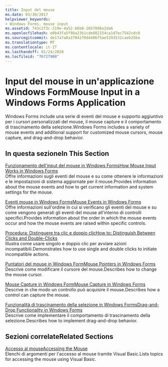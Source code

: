 ```yaml
---
title: Input del mouse
ms.date: 03/30/2017
helpviewer_keywords:
- Windows Forms, mouse input
ms.assetid: 743c2f3c-219e-4a52-b6b8-2657096a2da6
ms.openlocfilehash: e0b43fa5f98a23b1cde882154ca1d7ec7542cdc0
ms.sourcegitcommit: de17a7a0a37042f0d4406f5ae5393531caeb25ba
ms.translationtype: MT
ms.contentlocale: it-IT
ms.lasthandoff: 01/24/2020
ms.locfileid: "76727908"
---
```

# <a name="mouse-input-in-a-windows-forms-application"></a><span data-ttu-id="8d643-102">Input del mouse in un'applicazione Windows Form</span><span class="sxs-lookup"><span data-stu-id="8d643-102">Mouse Input in a Windows Forms Application</span></span>
<span data-ttu-id="8d643-103">Windows Forms include una serie di eventi del mouse e supporto aggiuntivo per i cursori personalizzati del mouse, il mouse capture e il comportamento di trascinamento della selezione.</span><span class="sxs-lookup"><span data-stu-id="8d643-103">Windows Forms includes a variety of mouse events and additional support for customized mouse cursors, mouse capture, and drag-and-drop behavior.</span></span>  
  
## <a name="in-this-section"></a><span data-ttu-id="8d643-104">In questa sezione</span><span class="sxs-lookup"><span data-stu-id="8d643-104">In This Section</span></span>  
 [<span data-ttu-id="8d643-105">Funzionamento dell'input del mouse in Windows Forms</span><span class="sxs-lookup"><span data-stu-id="8d643-105">How Mouse Input Works in Windows Forms</span></span>](how-mouse-input-works-in-windows-forms.md)  
 <span data-ttu-id="8d643-106">Offre informazioni sugli eventi del mouse e su come ottenere le informazioni e le impostazioni di sistema aggiornate per il mouse.</span><span class="sxs-lookup"><span data-stu-id="8d643-106">Provides information about the mouse events and how to get current information and system settings for the mouse.</span></span>  
  
 [<span data-ttu-id="8d643-107">Eventi mouse in Windows Forms</span><span class="sxs-lookup"><span data-stu-id="8d643-107">Mouse Events in Windows Forms</span></span>](mouse-events-in-windows-forms.md)  
 <span data-ttu-id="8d643-108">Offre informazioni sull'ordine in cui si verificano gli eventi del mouse e su come vengono generati gli eventi del mouse all'interno di controlli specifici.</span><span class="sxs-lookup"><span data-stu-id="8d643-108">Provides information about the order in which the mouse events occur and how the mouse events are raised within specific controls.</span></span>  
  
 [<span data-ttu-id="8d643-109">Procedura: Distinguere tra clic e doppio clic</span><span class="sxs-lookup"><span data-stu-id="8d643-109">How to: Distinguish Between Clicks and Double-Clicks</span></span>](how-to-distinguish-between-clicks-and-double-clicks.md)  
 <span data-ttu-id="8d643-110">Illustra come usare singolo e doppio clic per avviare azioni incompatibili.</span><span class="sxs-lookup"><span data-stu-id="8d643-110">Demonstrates how to use single and double clicks to initiate incompatible actions.</span></span>  
  
 [<span data-ttu-id="8d643-111">Puntatori del mouse in Windows Form</span><span class="sxs-lookup"><span data-stu-id="8d643-111">Mouse Pointers in Windows Forms</span></span>](mouse-pointers-in-windows-forms.md)  
 <span data-ttu-id="8d643-112">Descrive come modificare il cursore del mouse.</span><span class="sxs-lookup"><span data-stu-id="8d643-112">Describes how to change the mouse cursor.</span></span>  
  
 [<span data-ttu-id="8d643-113">Mouse Capture in Windows Form</span><span class="sxs-lookup"><span data-stu-id="8d643-113">Mouse Capture in Windows Forms</span></span>](mouse-capture-in-windows-forms.md)  
 <span data-ttu-id="8d643-114">Descrive in che modo un controllo può acquisire il mouse.</span><span class="sxs-lookup"><span data-stu-id="8d643-114">Describes how a control can capture the mouse.</span></span>  
  
 [<span data-ttu-id="8d643-115">Funzionalità di trascinamento della selezione in Windows Forms</span><span class="sxs-lookup"><span data-stu-id="8d643-115">Drag-and-Drop Functionality in Windows Forms</span></span>](drag-and-drop-functionality-in-windows-forms.md)  
 <span data-ttu-id="8d643-116">Descrive come implementare il comportamento di trascinamento della selezione.</span><span class="sxs-lookup"><span data-stu-id="8d643-116">Describes how to implement drag-and-drop behavior.</span></span>  
  
## <a name="related-sections"></a><span data-ttu-id="8d643-117">Sezioni correlate</span><span class="sxs-lookup"><span data-stu-id="8d643-117">Related Sections</span></span>  
 [<span data-ttu-id="8d643-118">Accesso al mouse</span><span class="sxs-lookup"><span data-stu-id="8d643-118">Accessing the Mouse</span></span>](../../visual-basic/developing-apps/programming/computer-resources/accessing-the-mouse.md)  
 <span data-ttu-id="8d643-119">Elenchi di argomenti per l'accesso al mouse tramite Visual Basic.</span><span class="sxs-lookup"><span data-stu-id="8d643-119">Lists topics for accessing the mouse using Visual Basic.</span></span>
